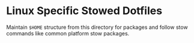 # Linux Specific Stowed Dotfiles

Maintain `$HOME` structure from this directory for packages and follow stow commands like common platform stow packages. 
